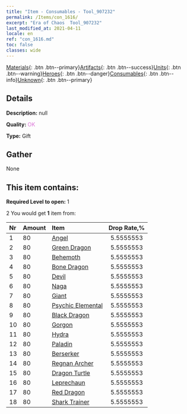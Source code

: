 ```yaml
---
title: "Item - Consumables - Tool_907232"
permalink: /Items/con_1616/
excerpt: "Era of Chaos  Tool_907232"
last_modified_at: 2021-04-11
locale: en
ref: "con_1616.md"
toc: false
classes: wide
---
```

 [Materials](/Items/){: .btn .btn--primary}[Artifacts](/Items/Artifacts/){: .btn .btn--success}[Units](/Items/Units/){: .btn .btn--warning}[Heroes](/Items/Heroes/){: .btn .btn--danger}[Consumables](/Items/Consumables/){: .btn .btn--info}[Unknown](/Items/Unknown/){: .btn .btn--primary}

## Details
 **Description:** null

 **Quality:** <span style="color: #DA70D6">OK</span>

 **Type:** Gift

## Gather

  None

## This item contains:

 **Required Level to open:** 1

 2 You would get **1** item  from:

  | Nr | Amount |     Item    | Drop Rate,% |
  |:---|:-------|:------------|:---------:|
  | 1 | 80 | [Angel](/Items/unt_196/) | 5.5555553 | 
  | 2 | 80 | [Green Dragon](/Items/unt_205/) | 5.5555553 | 
  | 3 | 80 | [Behemoth](/Items/unt_223/) | 5.5555553 | 
  | 4 | 80 | [Bone Dragon](/Items/unt_214/) | 5.5555553 | 
  | 5 | 80 | [Devil](/Items/unt_232/) | 5.5555553 | 
  | 6 | 80 | [Naga](/Items/unt_240/) | 5.5555553 | 
  | 7 | 80 | [Giant ](/Items/unt_241/) | 5.5555553 | 
  | 8 | 80 | [Psychic Elemental](/Items/unt_267/) | 5.5555553 | 
  | 9 | 80 | [Black Dragon](/Items/unt_250/) | 5.5555553 | 
  | 10 | 80 | [Gorgon](/Items/unt_257/) | 5.5555553 | 
  | 11 | 80 | [Hydra](/Items/unt_259/) | 5.5555553 | 
  | 12 | 80 | [Paladin](/Items/unt_197/) | 5.5555553 | 
  | 13 | 80 | [Berserker](/Items/unt_224/) | 5.5555553 | 
  | 14 | 80 | [Regnan Archer](/Items/unt_274/) | 5.5555553 | 
  | 15 | 80 | [Dragon Turtle](/Items/unt_278/) | 5.5555553 | 
  | 16 | 80 | [Leprechaun](/Items/unt_270/) | 5.5555553 | 
  | 17 | 80 | [Red Dragon](/Items/unt_251/) | 5.5555553 | 
  | 18 | 80 | [Shark Trainer](/Items/unt_281/) | 5.5555553 | 
